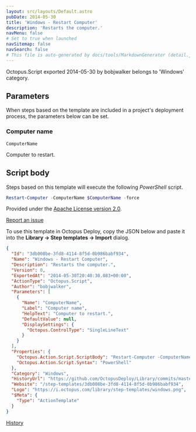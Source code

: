 ```yaml
---
layout: src/layouts/Default.astro
pubDate: 2014-05-30
title: 'Windows - Restart Computer'
description: 'Restarts the computer.'
navMenu: false
# Set to true when launched
navSitemap: false
navSearch: false
# This file is auto-generated by docs/tools/MarkdownGenerator (detail.js)
---
```


Octopus.Script exported 2014-05-30 by bobjwalker belongs to 'Windows' category.

## Parameters

When steps based on the template are included in a project's deployment process, the parameters below can be set.


<div class="param">

### Computer name

`ComputerName`

Computer to restart.

</div>
        

## Script body

Steps based on this template will execute the following *PowerShell* script.

```powershell
Restart-Computer -ComputerName $ComputerName -force
```

Provided under the [Apache License version 2.0](https://github.com/OctopusDeploy/Library/blob/master/LICENSE.txt).

[Report an issue](https://github.com/OctopusDeploy/Library/issues/new?assignees=&labels=&projects=&template=bug-report.yml&title=Issue%20with%20Windows%20-%20Restart%20Computer&step-template=Windows%20-%20Restart%20Computer)

<div class="get-json">

To use this template in Octopus Deploy, copy the JSON below and paste it into the **Library → Step templates → Import** dialog.

```json
{
  "Id": "3db008be-3fd8-4114-8f5d-0b986babf934",
  "Name": "Windows - Restart Computer",
  "Description": "Restarts the computer.",
  "Version": 0,
  "ExportedAt": "2014-05-30T20:40:30.083+00:00",
  "ActionType": "Octopus.Script",
  "Author": "bobjwalker",
  "Parameters": [
    {
      "Name": "ComputerName",
      "Label": "Computer name",
      "HelpText": "Computer to restart.",
      "DefaultValue": null,
      "DisplaySettings": {
        "Octopus.ControlType": "SingleLineText"
      }
    }
  ],
  "Properties": {
    "Octopus.Action.Script.ScriptBody": "Restart-Computer -ComputerName $ComputerName -force",
    "Octopus.Action.Script.Syntax": "PowerShell"
  },
  "Category": "Windows",
  "HistoryUrl": "https://github.com/OctopusDeploy/Library/commits/master/step-templates//opt/buildagent/work/75443764cd38076d/step-templates/windows-restart-computer.json",
  "Website": "/step-templates/3db008be-3fd8-4114-8f5d-0b986babf934",
  "Logo": "https://i.octopus.com/library/step-templates/windows.png",
  "$Meta": {
    "Type": "ActionTemplate"
  }
}
```

[History](https://github.com/OctopusDeploy/Library/commits/master/step-templates/https://github.com/OctopusDeploy/Library/commits/master/step-templates//opt/buildagent/work/75443764cd38076d/step-templates/windows-restart-computer.json)

</div>
